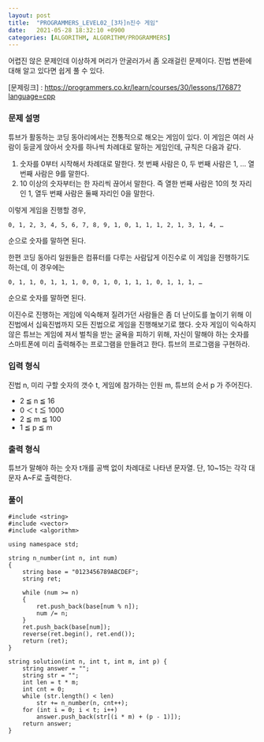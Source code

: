 ```yaml
---
layout: post
title:  "PROGRAMMERS_LEVEL02_[3차]n진수 게임"
date:   2021-05-28 18:32:10 +0900
categories: [ALGORITHM, ALGORITHM/PROGRAMMERS]
---
```


어렵진 않은 문제인데 이상하게 머리가 안굴러가서 좀 오래걸린 문제이다. 진법 변환에 대해 알고 있다면 쉽게 풀 수 있다. 

[문제링크] : https://programmers.co.kr/learn/courses/30/lessons/17687?language=cpp

### 문제 설명
튜브가 활동하는 코딩 동아리에서는 전통적으로 해오는 게임이 있다. 이 게임은 여러 사람이 둥글게 앉아서 숫자를 하나씩 차례대로 말하는 게임인데, 규칙은 다음과 같다.

1. 숫자를 0부터 시작해서 차례대로 말한다. 첫 번째 사람은 0, 두 번째 사람은 1, … 열 번째 사람은 9를 말한다.
2. 10 이상의 숫자부터는 한 자리씩 끊어서 말한다. 즉 열한 번째 사람은 10의 첫 자리인 1, 열두 번째 사람은 둘째 자리인 0을 말한다.

이렇게 게임을 진행할 경우,

`0, 1, 2, 3, 4, 5, 6, 7, 8, 9, 1, 0, 1, 1, 1, 2, 1, 3, 1, 4, …`

순으로 숫자를 말하면 된다.

한편 코딩 동아리 일원들은 컴퓨터를 다루는 사람답게 이진수로 이 게임을 진행하기도 하는데, 이 경우에는

`0, 1, 1, 0, 1, 1, 1, 0, 0, 1, 0, 1, 1, 1, 0, 1, 1, 1, …`

순으로 숫자를 말하면 된다.

이진수로 진행하는 게임에 익숙해져 질려가던 사람들은 좀 더 난이도를 높이기 위해 이진법에서 십육진법까지 모든 진법으로 게임을 진행해보기로 했다. 숫자 게임이 익숙하지 않은 튜브는 게임에 져서 벌칙을 받는 굴욕을 피하기 위해, 자신이 말해야 하는 숫자를 스마트폰에 미리 출력해주는 프로그램을 만들려고 한다. 튜브의 프로그램을 구현하라.

### 입력 형식
진법 n, 미리 구할 숫자의 갯수 t, 게임에 참가하는 인원 m, 튜브의 순서 p 가 주어진다.

- 2 ≦ n ≦ 16
- 0 ＜ t ≦ 1000
- 2 ≦ m ≦ 100
- 1 ≦ p ≦ m

### 출력 형식
튜브가 말해야 하는 숫자 t개를 공백 없이 차례대로 나타낸 문자열. 단, 10~15는 각각 대문자 A~F로 출력한다.

### 풀이
```
#include <string>
#include <vector>
#include <algorithm>

using namespace std;

string n_number(int n, int num)
{
    string base = "0123456789ABCDEF";
    string ret;
    
    while (num >= n)
    {
        ret.push_back(base[num % n]);
        num /= n;
    }
    ret.push_back(base[num]);
    reverse(ret.begin(), ret.end());
    return (ret);
}

string solution(int n, int t, int m, int p) {
    string answer = "";
    string str = "";
    int len = t * m;
    int cnt = 0;
    while (str.length() < len)
        str += n_number(n, cnt++);
    for (int i = 0; i < t; i++)
        answer.push_back(str[(i * m) + (p - 1)]);
    return answer;
}
```